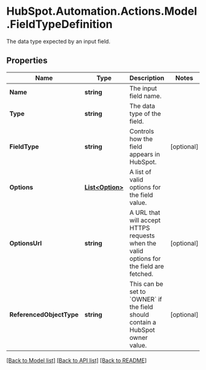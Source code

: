 # HubSpot.Automation.Actions.Model.FieldTypeDefinition
The data type expected by an input field.

## Properties

Name | Type | Description | Notes
------------ | ------------- | ------------- | -------------
**Name** | **string** | The input field name. | 
**Type** | **string** | The data type of the field. | 
**FieldType** | **string** | Controls how the field appears in HubSpot. | [optional] 
**Options** | [**List&lt;Option&gt;**](Option.md) | A list of valid options for the field value. | 
**OptionsUrl** | **string** | A URL that will accept HTTPS requests when the valid options for the field are fetched. | [optional] 
**ReferencedObjectType** | **string** | This can be set to &#x60;OWNER&#x60; if the field should contain a HubSpot owner value. | [optional] 

[[Back to Model list]](../README.md#documentation-for-models) [[Back to API list]](../README.md#documentation-for-api-endpoints) [[Back to README]](../README.md)

